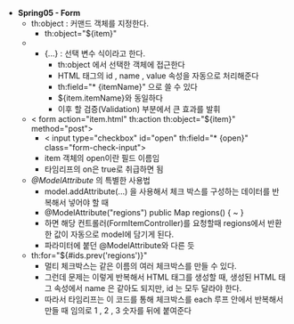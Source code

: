 - **Spring05 - Form**
    - th:object : 커맨드 객체를 지정한다.
        - th:object="${item}"
    * * {...} : 선택 변수 식이라고 한다.
        * th:object 에서 선택한 객체에 접근한다
        * HTML 태그의 id , name , value 속성을 자동으로 처리해준다
        * th:field="* {itemName}" 으로 쓸 수 있다
        * ${item.itemName}와 동일하다
        * 이후 할 검증(Validation) 부분에서 큰 효과를 발휘
    * < form action="item.html" th:action th:object="${item}" method="post">
        * < input type="checkbox" id="open" th:field="* {open}" class="form-check-input">
        * item 객체의 open이란 필드 이름임
        * 타임리프의 on은 true로 취급하면 됨
    * *@ModelAttribute* 의 특별한 사용법
        * model.addAttribute(...) 을 사용해서 체크 박스를 구성하는 데이터를 반복해서 넣어야 할 때
        * @ModelAttribute("regions") public Map regions() { ~ }
        * 하면 해당 컨트롤러(FormItemController)를 요청할때 regions에서 반환한 값이 자동으로 model에 담기게 된다.
        * 파라미터에 붙던 @ModelAttribute와 다른 듯
    * th:for="${#ids.prev('regions')}"
        * 멀티 체크박스는 같은 이름의 여러 체크박스를 만들 수 있다.
        * 그런데 문제는 이렇게 반복해서 HTML 태그를 생성할 때, 생성된 HTML 태그 속성에서 name 은 같아도 되지만, id 는 모두 달라야 한다.
        * 따라서 타임리프는 이 코드를 통해 체크박스를 each 루프 안에서 반복해서 만들 때 임의로 1 , 2 , 3 숫자를 뒤에 붙여준다